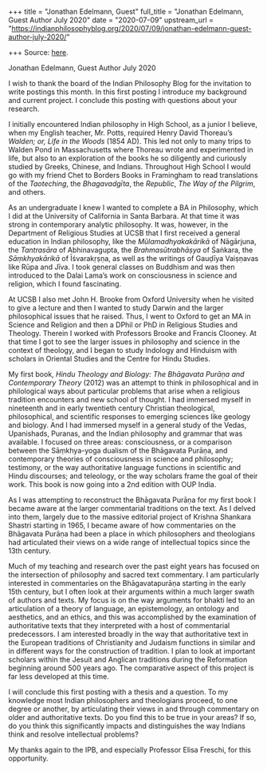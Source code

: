 +++
title = "Jonathan Edelmann, Guest"
full_title = "Jonathan Edelmann, Guest Author July 2020"
date = "2020-07-09"
upstream_url = "https://indianphilosophyblog.org/2020/07/09/jonathan-edelmann-guest-author-july-2020/"

+++
Source: [here](https://indianphilosophyblog.org/2020/07/09/jonathan-edelmann-guest-author-july-2020/).

Jonathan Edelmann, Guest Author July 2020

I wish to thank the board of the Indian Philosophy Blog for the
invitation to write postings this month. In this first posting I
introduce my background and current project. I conclude this posting
with questions about your research.

I initially encountered Indian philosophy in High School, as a junior I
believe, when my English teacher, Mr. Potts, required Henry David
Thoreau’s *Walden; or, Life in the Woods* (1854 AD). This led not only
to many trips to Walden Pond in Massachusetts where Thoreau wrote and
experimented in life, but also to an exploration of the books he so
diligently and curiously studied by Greeks, Chinese, and Indians.
Throughout High School I would go with my friend Chet to Borders Books
in Framingham to read translations of the *Taoteching*, the
*Bhagavadgīta*, the *Republic*, *The Way of the Pilgrim*, and others.

As an undergraduate I knew I wanted to complete a BA in Philosophy,
which I did at the University of California in Santa Barbara. At that
time it was strong in contemporary analytic philosophy. It was, however,
in the Department of Religious Studies at UCSB that I first received a
general education in Indian philosophy, like the *Mūlamadhyakakārikā* of
Nāgārjuna, the *Tantrasāra* of Abhinavagupta, the *Brahmasūtrabhāṣya* of
Śaṅkara, the *Sāṃkhyakārikā* of Īśvarakṛṣṇa, as well as the writings of
Gauḍīya Vaiṣṇavas like Rūpa and Jīva. I took general classes on Buddhism
and was then introduced to the Dalai Lama’s work on consciousness in
science and religion, which I found fascinating.

At UCSB I also met John H. Brooke from Oxford University when he visited
to give a lecture and then I wanted to study Darwin and the larger
philosophical issues that he raised. Thus, I went to Oxford to get an MA
in Science and Religion and then a DPhil or PhD in Religious Studies and
Theology. Therein I worked with Professors Brooke and Francis Clooney.
At that time I got to see the larger issues in philosophy and science in
the context of theology, and I began to study Indology and Hinduism with
scholars in Oriental Studies and the Centre for Hindu Studies.

My first book, *Hindu Theology and Biology: The Bhāgavata Purāṇa and
Contemporary Theory* (2012) was an attempt to think in philosophical and
in philological ways about particular problems that arise when a
religious tradition encounters and new school of thought. I had immersed
myself in nineteenth and in early twentieth century Christian
theological, philosophical, and scientific responses to emerging
sciences like geology and biology. And I had immersed myself in a
general study of the Vedas, Upanishads, Puranas, and the Indian
philosophy and grammar that was available. I focused on three areas:
consciousness, or a comparison between the Sāṃkhya-yoga dualism of the
Bhāgavata Purāṇa, and contemporary theories of consciousness in science
and philosophy; testimony, or the way authoritative language functions
in scientific and Hindu discourses; and teleology, or the way scholars
frame the goal of their work. This book is now going into a 2nd edition
with OUP India.

As I was attempting to reconstruct the Bhāgavata Purāṇa for my first
book I became aware at the larger commentarial traditions on the text.
As I delved into them, largely due to the massive editorial project of
Krishna Shankara Shastri starting in 1965, I became aware of how
commentaries on the Bhāgavata Purāṇa had been a place in which
philosophers and theologians had articulated their views on a wide range
of intellectual topics since the 13th century.

Much of my teaching and research over the past eight years has focused
on the intersection of philosophy and sacred text commentary. I am
particularly interested in commentaries on the Bhāgavatapurāṇa starting
in the early 15th century, but I often look at their arguments within a
much larger swath of authors and texts. My focus is on the way arguments
for bhakti led to an articulation of a theory of language, an
epistemology, an ontology and aesthetics, and an ethics, and this was
accomplished by the examination of authoritative texts that they
interpreted with a host of commentarial predecessors. I am interested
broadly in the way that authoritative text in the European traditions of
Christianity and Judaism functions in similar and in different ways for
the construction of tradition. I plan to look at important scholars
within the Jesuit and Anglican traditions during the Reformation
beginning around 500 years ago. The comparative aspect of this project
is far less developed at this time.

I will conclude this first posting with a thesis and a question. To my
knowledge most Indian philosophers and theologians proceed, to one
degree or another, by articulating their views in and through commentary
on older and authoritative texts. Do you find this to be true in your
areas? If so, do you think this significantly impacts and distinguishes
the way Indians think and resolve intellectual problems?

My thanks again to the IPB, and especially Professor Elisa Freschi, for
this opportunity.
